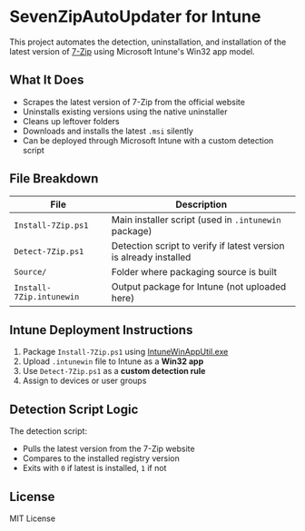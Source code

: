 # SevenZipAutoUpdater for Intune

This project automates the detection, uninstallation, and installation of the latest version of [7-Zip](https://www.7-zip.org) using Microsoft Intune's Win32 app model.

## What It Does

- Scrapes the latest version of 7-Zip from the official website
- Uninstalls existing versions using the native uninstaller
- Cleans up leftover folders
- Downloads and installs the latest `.msi` silently
- Can be deployed through Microsoft Intune with a custom detection script



## File Breakdown

| File | Description |
|------|-------------|
| `Install-7Zip.ps1` | Main installer script (used in `.intunewin` package) |
| `Detect-7Zip.ps1`  | Detection script to verify if latest version is already installed |
| `Source/`          | Folder where packaging source is built |
| `Install-7Zip.intunewin` | Output package for Intune (not uploaded here) |



## Intune Deployment Instructions

1. Package `Install-7Zip.ps1` using [IntuneWinAppUtil.exe](https://github.com/Microsoft/Microsoft-Win32-Content-Prep-Tool)
2. Upload `.intunewin` file to Intune as a **Win32 app**
3. Use `Detect-7Zip.ps1` as a **custom detection rule**
4. Assign to devices or user groups



## Detection Script Logic

The detection script:
- Pulls the latest version from the 7-Zip website
- Compares to the installed registry version
- Exits with `0` if latest is installed, `1` if not


## License

MIT License
